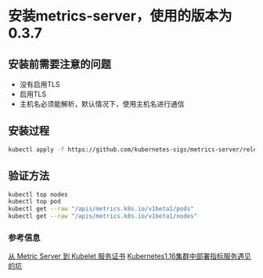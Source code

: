# 安装metrics-server，使用的版本为0.3.7
## 安装前需要注意的问题
* 没有启用TLS
* 启用TLS
* 主机名必须能解析，默认情况下，使用主机名进行通信

## 安装过程
```bash
kubectl apply -f https://github.com/kubernetes-sigs/metrics-server/releases/download/v0.3.6/components.yaml
```
## 验证方法
```bash
kubectl top nodes
kubectl top pod
kubectl get --raw "/apis/metrics.k8s.io/v1beta1/pods"
kubectl get --raw "/apis/metrics.k8s.io/v1beta1/nodes"
```

### 参考信息
[从 Metric Server 到 Kubelet 服务证书](https://blog.fleeto.us/post/from-metric-server/)
[Kubernetes1.16集群中部署指标服务遇见的坑](https://www.sklinux.com/posts/k8s/%E9%9B%86%E7%BE%A4%E6%A0%B8%E5%BF%83%E6%8C%87%E6%A0%87%E6%9C%8D%E5%8A%A1/)